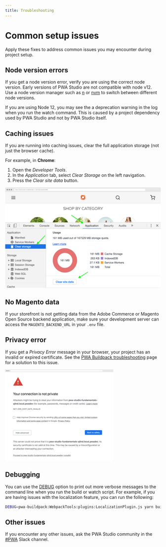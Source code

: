 ```yaml
---
title: Troubleshooting
---
```


# Common setup issues

Apply these fixes to address common issues you may encounter during project setup.

## Node version errors

If you get a node version error, verify you are using the correct node version.
Early versions of PWA Studio are not compatible with node v12.
Use a node version manager such as [n][] or [nvm][] to switch between different node versions.

[n]: https://github.com/tj/n
[nvm]: https://github.com/nvm-sh/nvm/

If you are using Node 12, you may see the a deprecation warning in the log when you run the watch command.
This is caused by a project dependency used by PWA Studio and not by PWA Studio itself.

## Caching issues

If you are running into caching issues, clear the full application storage (not just the browser cache).

For example, in **Chrome**:

1. Open the _Developer Tools_.
2. In the _Application_ tab, select _Clear Storage_ on the left navigation.
3. Press the _Clear site data_ button.

![clear storage](./images/clear-storage.png)

## No Magento data

If your storefront is not getting data from the Adobe Commerce or Magento Open Source backend application, make sure your development server can access the `MAGENTO_BACKEND_URL` in your `.env` file.

## Privacy error

If you get a _Privacy Error_ message in your browser, your project has an invalid or expired certificate.
See the [PWA Buildpack troubleshooting][] page for a solution to this issue.

<!-- TODO: Fix this link -->

[pwa buildpack troubleshooting]: pwa-buildpack/troubleshooting/#untrusted-ssl-cert

![privacy error](./images/privacy-error.png)

## Debugging

You can use the [DEBUG][] option to print out more verbose messages to the command line when you run the build or watch script.
For example, if you are having issues with the localization feature, you can run the following:

```sh
DEBUG=pwa-buildpack:WebpackTools:plugins:LocalizationPlugin.js yarn build
```

[debug]: https://github.com/visionmedia/debug

## Other issues

If you encounter any other issues, ask the PWA Studio community in the [#PWA][] Slack channel.

[#pwa]: https://magentocommeng.slack.com/messages/C71HNKYS2
